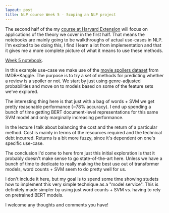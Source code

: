 ```yaml
---
layout: post
title: NLP course Week 5 - Scoping an NLP project
---
```


The second half of the my [course at Harvard Extension](https://www.extension.harvard.edu/course-catalog/courses-by-certificate/data-science-certificate/text-analytics-and-natural-language-processing/34793) will focus on applications of the theory we cover in the first half.  That means the notebooks are mainly going to be walkthroughs of actual use-cases in NLP.  I'm excited to be doing this, I find I learn a lot from implementation and that it gives me a more complete picture of what it means to use these methods.

[Week 5 notebook](https://github.com/bpben/nlp_lessons/blob/master/notebooks_instructor/week_5_scoping.ipynb).

In this example use-case we make use of the [movie spoilers dataset](https://www.kaggle.com/rmisra/imdb-spoiler-dataset) from IMDB+Kaggle.  The purpose is to try a set of methods for predicting whether a review is a spoiler or not.  We start by just using genre-adjusted probabilities and move on to models based on some of the feature sets we've explored.

The interesting thing here is that just with a bag of words + SVM we get pretty reasonable performance (~78% accuracy).  I end up spending a bunch of time getting BERT document-level representations for this same SVM model and only marginally increasing performance.

In the lecture I talk about balancing the cost and the return of a particular method.  Cost is mainly in terms of the resources required and the technical debt incurred.  Returns is a bit more fuzzy, since it's dependent on one's specific use-case.  

The conclusion I'd come to here from just this initial exploration is that it probably doesn't make sense to go state-of-the-art here.  Unless we have a bunch of time to dedicate to really making the best use out of transformer models, word counts + SVM seem to do pretty well for us.

I don't include it here, but my goal is to spend some time showing studets how to implement this very simple technique as a "model service".  This is definitely made simpler by using just word counts + SVM vs. having to rely on pretrained BERT models.

I welcome any thoughts and comments you have!